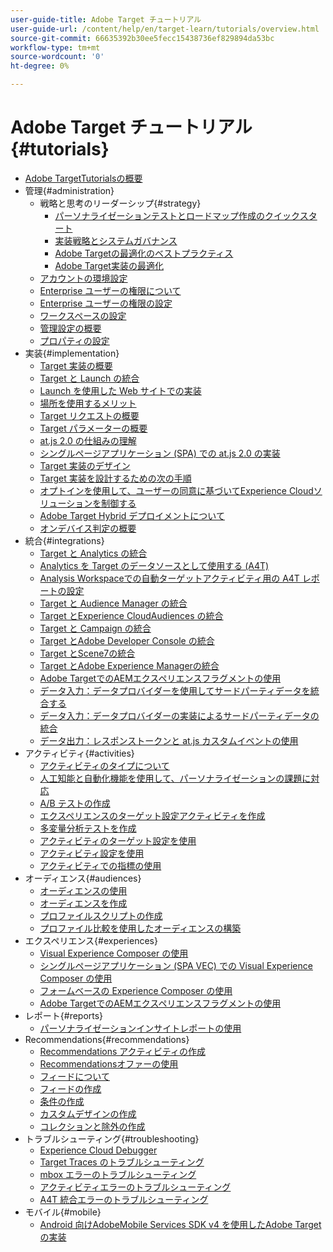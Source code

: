 ```yaml
---
user-guide-title: Adobe Target チュートリアル
user-guide-url: /content/help/en/target-learn/tutorials/overview.html
source-git-commit: 66635392b30ee5fecc15438736ef829894da53bc
workflow-type: tm+mt
source-wordcount: '0'
ht-degree: 0%

---
```



# Adobe Target チュートリアル {#tutorials}

+ [Adobe TargetTutorialsの概要](../overview.md)
+ 管理{#administration}
   + 戦略と思考のリーダーシップ{#strategy}
      + [パーソナライゼーションテストとロードマップ作成のクイックスタート](../strategy/create-personalization-roadmap-testing-plan.md)
      + [実装戦略とシステムガバナンス](../dev101/1.1-implementation-strategy-sys-governance.md)
      + [Adobe Targetの最適化のベストプラクティス](../strategy/target-best-practices-for-optimization.md)
      + [Adobe Target実装の最適化](../strategy/optimize-your-target-implementation.md)
   + [アカウントの環境設定](../administration/set-up-account-preferences.md)
   + [Enterprise ユーザーの権限について](../administration/understanding-enterprise-user-permissions.md)
   + [Enterprise ユーザーの権限の設定](../dev101/1.2-configure-ent-user-permissions.md)
   + [ワークスペースの設定](../administration/set-up-workspaces.md)
   + [管理設定の概要](../dev101/1.3-intro-to-admin-setup.md)
   + [プロパティの設定](../administration/set-up-properties.md)
+ 実装{#implementation}
   + [Target 実装の概要](../dev101/2.1-intro-to-target-implementation.md)
   + [Target と Launch の統合](../dev101/3.1-target-launch.md)
   + [Launch を使用した Web サイトでの実装](https://experienceleague.adobe.com/docs/launch-learn/implementing-in-websites-with-launch/index.html?lang=en)
   + [場所を使用するメリット](../dev101/2.2-benefits-of-locations.md)
   + [Target リクエストの概要](../dev101/2.3-intro-to-target-requests.md)
   + [Target パラメーターの概要](../dev101/2.4-intro-to-target-params.md)
   + [at.js 2.0 の仕組みの理解](../implementation/understanding-how-atjs-20-works.md)
   + [シングルページアプリケーション (SPA) での at.js 2.0 の実装](../implementation/implement-atjs-20-in-a-single-page-application.md)
   + [Target 実装のデザイン](../dev101/2.5-design-target-implementation.md)
   + [Target 実装を設計するための次の手順](../dev101/2.6-next-steps-design-target-implementation.md)
   + [オプトインを使用して、ユーザーの同意に基づいてExperience Cloudソリューションを制御する](https://experienceleague.adobe.com/docs/id-service/using/implementation/opt-in-service/use-opt-in-to-control-experience-cloud-activities-based-on-user-consent.html?lang=en)
   + [Adobe Target Hybrid デプロイメントについて](../implementation/hybrid-deployment.md)
   + [オンデバイス判定の概要](../implementation/on-device-decisioning-overview.md)
+ 統合{#integrations}
   + [Target と Analytics の統合](../dev101/3.2-target-analytics.md)
   + [Analytics を Target のデータソースとして使用する (A4T)](../integrations/use-analytics-as-a-data-source-a4t.md)
   + [Analysis Workspaceでの自動ターゲットアクティビティ用の A4T レポートの設定](../integrations/set-up-a4t-reports-in-analysis-workspace-for-auto-target-activities.md)
   + [Target と Audience Manager の統合](../dev101/3.3-target-dmp.md)
   + [Target とExperience CloudAudiences の統合](../dev101/3.4-target-exc-audiences.md)
   + [Target と Campaign の統合](../dev101/3.6-target-campaign.md)
   + [Target とAdobe Developer Console の統合](../dev101/3.7-target-io.md)
   + [Target とScene7の統合](../dev101/3.8-target-scene7.md)
   + [Target とAdobe Experience Managerの統合](../dev101/3.5-target-aem.md)
   + [Adobe TargetでのAEMエクスペリエンスフラグメントの使用](https://helpx.adobe.com/experience-manager/kt/sites/using/experience-fragment-target-offer-feature-video-use.html)
   + [データ入力：データプロバイダーを使用してサードパーティデータを統合する](../integrations/use-data-providers-to-integrate-third-party-data.md)
   + [データ入力：データプロバイダーの実装によるサードパーティデータの統合](../integrations/implement-data-providers-to-integrate-third-party-data.md)
   + [データ出力：レスポンストークンと at.js カスタムイベントの使用](../integrations/use-response-tokens-and-atjs-custom-events.md)
+ アクティビティ{#activities}
   + [アクティビティのタイプについて](../activities/understanding-the-types-of-activities.md)
   + [人工知能と自動化機能を使用して、パーソナライゼーションの課題に対応](../activities/use-the-artificial-intelligence-and-automation-capabilities-to-meet-the-challenges-of-personalization.md)
   + [A/B テストの作成](../activities/create-ab-tests.md)
   + [エクスペリエンスのターゲット設定アクティビティを作成](../activities/create-experience-targeting-activities.md)
   + [多変量分析テストを作成](../activities/create-multivariate-tests.md)
   + [アクティビティのターゲット設定を使用](../activities/use-activity-targeting.md)
   + [アクティビティ設定を使用](../activities/use-activity-settings.md)
   + [アクティビティでの指標の使用](../activities/use-metrics-in-activities.md)
+ オーディエンス{#audiences}
   + [オーディエンスの使用](../audiences/use-audiences.md)
   + [オーディエンスを作成](../audiences/create-audiences.md)
   + [プロファイルスクリプトの作成](../audiences/create-profile-scripts.md)
   + [プロファイル比較を使用したオーディエンスの構築](../audiences/use-profile-comparison-to-build-audiences.md)
+ エクスペリエンス{#experiences}
   + [Visual Experience Composer の使用](../experiences/use-the-visual-experience-composer.md)
   + [シングルページアプリケーション (SPA VEC) での Visual Experience Composer の使用](../experiences/use-the-visual-experience-composer-for-single-page-applications.md)
   + [フォームベースの Experience Composer の使用](../experiences/use-the-form-based-experience-composer.md)
   + [Adobe TargetでのAEMエクスペリエンスフラグメントの使用](https://helpx.adobe.com/experience-manager/kt/sites/using/experience-fragment-target-offer-feature-video-use.html)
+ レポート{#reports}
   + [パーソナライゼーションインサイトレポートの使用](../reports/use-the-personalization-insights-reports.md)
+ Recommendations{#recommendations}
   + [Recommendations アクティビティの作成](../recommendations/create-a-recommendations-activity.md)
   + [Recommendationsオファーの使用](../recommendations/use-recommendations-offers.md)
   + [フィードについて](../recommendations/understanding-feeds.md)
   + [フィードの作成](../recommendations/create-a-feed.md)
   + [条件の作成](../recommendations/create-criteria.md)
   + [カスタムデザインの作成](../recommendations/create-custom-designs.md)
   + [コレクションと除外の作成](../recommendations/create-collections-and-exclusions.md)
+ トラブルシューティング{#troubleshooting}
   + [Experience Cloud Debugger](../troubleshooting/troubleshoot-with-the-experience-cloud-debugger.md)
   + [Target Traces のトラブルシューティング](../troubleshooting/troubleshoot-with-target-traces.md)
   + [mbox エラーのトラブルシューティング](../dev101/4.1-troubleshoot-mbox-errors.md)
   + [アクティビティエラーのトラブルシューティング](../dev101/4.2-troubleshoot-activity-errors.md)
   + [A4T 統合エラーのトラブルシューティング](../dev101/4.3-troubleshoot-integration-errors.md)
+ モバイル{#mobile}
   + [Android 向けAdobeMobile Services SDK v4 を使用したAdobe Targetの実装](../mobile-v4/overview.md)
